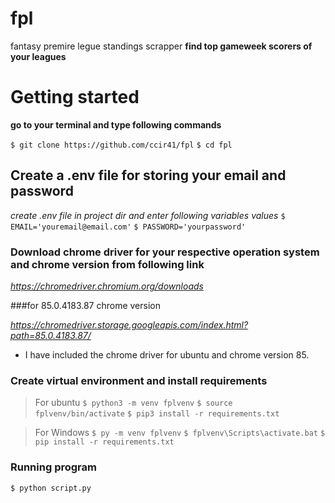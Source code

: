 # fpl

fantasy premire legue standings scrapper
**find top gameweek scorers of your leagues**

# Getting started

**go to your terminal and type following commands**

`$ git clone https://github.com/ccir41/fpl`
`$ cd fpl`

## Create a .env file for storing your email and password

_create .env file in project dir and enter following variables values_
`$ EMAIL='youremail@email.com'`
`$ PASSWORD='yourpassword'`

### Download chrome driver for your respective operation system and chrome version from following link

_https://chromedriver.chromium.org/downloads_

###for 85.0.4183.87 chrome version

_https://chromedriver.storage.googleapis.com/index.html?path=85.0.4183.87/_

- I have included the chrome driver for ubuntu and chrome version 85.

### Create virtual environment and install requirements

> For ubuntu
> `$ python3 -m venv fplvenv`
> `$ source fplvenv/bin/activate`
> `$ pip3 install -r requirements.txt`

> For Windows
> `$ py -m venv fplvenv`
> `$ fplvenv\Scripts\activate.bat`
> `$ pip install -r requirements.txt`

### Running program

`$ python script.py`
